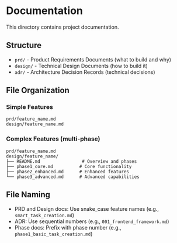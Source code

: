 # Documentation

This directory contains project documentation.

## Structure

- `prd/` - Product Requirements Documents (what to build and why)
- `design/` - Technical Design Documents (how to build it)
- `adr/` - Architecture Decision Records (technical decisions)

## File Organization

### Simple Features

```text
prd/feature_name.md
design/feature_name.md
```

### Complex Features (multi-phase)

```text
prd/feature_name.md
design/feature_name/
├── README.md                # Overview and phases
├── phase1_core.md          # Core functionality
├── phase2_enhanced.md      # Enhanced features
└── phase3_advanced.md      # Advanced capabilities
```

## File Naming

- PRD and Design docs: Use snake_case feature names (e.g., `smart_task_creation.md`)
- ADR: Use sequential numbers (e.g., `001_frontend_framework.md`)
- Phase docs: Prefix with phase number (e.g., `phase1_basic_task_creation.md`)
